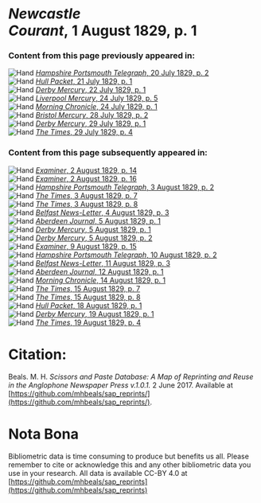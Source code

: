 # *Newcastle Courant*, 1 August 1829, p. 1  
  
### Content from this page previously appeared in:  
![Hand](http://scissorsandpaste.net/wp-content/uploads/2017/06/smallhandpointer.png) [*Hampshire Portsmouth Telegraph*, 20 July 1829, p. 2](https://mhbeals.github.io/sap_html/Hampshire-Portsmouth-Telegraph/Hampshire-Portsmouth-Telegraph-20-July-1829-p-2)  
![Hand](http://scissorsandpaste.net/wp-content/uploads/2017/06/smallhandpointer.png) [*Hull Packet*, 21 July 1829, p. 1](https://mhbeals.github.io/sap_html/Hull-Packet/Hull-Packet-21-July-1829-p-1)  
![Hand](http://scissorsandpaste.net/wp-content/uploads/2017/06/smallhandpointer.png) [*Derby Mercury*, 22 July 1829, p. 1](https://mhbeals.github.io/sap_html/Derby-Mercury/Derby-Mercury-22-July-1829-p-1)  
![Hand](http://scissorsandpaste.net/wp-content/uploads/2017/06/smallhandpointer.png) [*Liverpool Mercury*, 24 July 1829, p. 5](https://mhbeals.github.io/sap_html/Liverpool-Mercury/Liverpool-Mercury-24-July-1829-p-5)  
![Hand](http://scissorsandpaste.net/wp-content/uploads/2017/06/smallhandpointer.png) [*Morning Chronicle*, 24 July 1829, p. 1](https://mhbeals.github.io/sap_html/Morning-Chronicle/Morning-Chronicle-24-July-1829-p-1)  
![Hand](http://scissorsandpaste.net/wp-content/uploads/2017/06/smallhandpointer.png) [*Bristol Mercury*, 28 July 1829, p. 2](https://mhbeals.github.io/sap_html/Bristol-Mercury/Bristol-Mercury-28-July-1829-p-2)  
![Hand](http://scissorsandpaste.net/wp-content/uploads/2017/06/smallhandpointer.png) [*Derby Mercury*, 29 July 1829, p. 1](https://mhbeals.github.io/sap_html/Derby-Mercury/Derby-Mercury-29-July-1829-p-1)  
![Hand](http://scissorsandpaste.net/wp-content/uploads/2017/06/smallhandpointer.png) [*The Times*, 29 July 1829, p. 4](https://mhbeals.github.io/sap_html/The-Times/The-Times-29-July-1829-p-4)  
  
### Content from this page subsequently appeared in:  
![Hand](http://scissorsandpaste.net/wp-content/uploads/2017/06/smallhandpointer.png) [*Examiner*, 2 August 1829, p. 14](https://mhbeals.github.io/sap_html/Examiner/Examiner-2-August-1829-p-14)  
![Hand](http://scissorsandpaste.net/wp-content/uploads/2017/06/smallhandpointer.png) [*Examiner*, 2 August 1829, p. 16](https://mhbeals.github.io/sap_html/Examiner/Examiner-2-August-1829-p-16)  
![Hand](http://scissorsandpaste.net/wp-content/uploads/2017/06/smallhandpointer.png) [*Hampshire Portsmouth Telegraph*, 3 August 1829, p. 2](https://mhbeals.github.io/sap_html/Hampshire-Portsmouth-Telegraph/Hampshire-Portsmouth-Telegraph-3-August-1829-p-2)  
![Hand](http://scissorsandpaste.net/wp-content/uploads/2017/06/smallhandpointer.png) [*The Times*, 3 August 1829, p. 7](https://mhbeals.github.io/sap_html/The-Times/The-Times-3-August-1829-p-7)  
![Hand](http://scissorsandpaste.net/wp-content/uploads/2017/06/smallhandpointer.png) [*The Times*, 3 August 1829, p. 8](https://mhbeals.github.io/sap_html/The-Times/The-Times-3-August-1829-p-8)  
![Hand](http://scissorsandpaste.net/wp-content/uploads/2017/06/smallhandpointer.png) [*Belfast News-Letter*, 4 August 1829, p. 3](https://mhbeals.github.io/sap_html/Belfast-News-Letter/Belfast-News-Letter-4-August-1829-p-3)  
![Hand](http://scissorsandpaste.net/wp-content/uploads/2017/06/smallhandpointer.png) [*Aberdeen Journal*, 5 August 1829, p. 1](https://mhbeals.github.io/sap_html/Aberdeen-Journal/Aberdeen-Journal-5-August-1829-p-1)  
![Hand](http://scissorsandpaste.net/wp-content/uploads/2017/06/smallhandpointer.png) [*Derby Mercury*, 5 August 1829, p. 1](https://mhbeals.github.io/sap_html/Derby-Mercury/Derby-Mercury-5-August-1829-p-1)  
![Hand](http://scissorsandpaste.net/wp-content/uploads/2017/06/smallhandpointer.png) [*Derby Mercury*, 5 August 1829, p. 2](https://mhbeals.github.io/sap_html/Derby-Mercury/Derby-Mercury-5-August-1829-p-2)  
![Hand](http://scissorsandpaste.net/wp-content/uploads/2017/06/smallhandpointer.png) [*Examiner*, 9 August 1829, p. 15](https://mhbeals.github.io/sap_html/Examiner/Examiner-9-August-1829-p-15)  
![Hand](http://scissorsandpaste.net/wp-content/uploads/2017/06/smallhandpointer.png) [*Hampshire Portsmouth Telegraph*, 10 August 1829, p. 2](https://mhbeals.github.io/sap_html/Hampshire-Portsmouth-Telegraph/Hampshire-Portsmouth-Telegraph-10-August-1829-p-2)  
![Hand](http://scissorsandpaste.net/wp-content/uploads/2017/06/smallhandpointer.png) [*Belfast News-Letter*, 11 August 1829, p. 3](https://mhbeals.github.io/sap_html/Belfast-News-Letter/Belfast-News-Letter-11-August-1829-p-3)  
![Hand](http://scissorsandpaste.net/wp-content/uploads/2017/06/smallhandpointer.png) [*Aberdeen Journal*, 12 August 1829, p. 1](https://mhbeals.github.io/sap_html/Aberdeen-Journal/Aberdeen-Journal-12-August-1829-p-1)  
![Hand](http://scissorsandpaste.net/wp-content/uploads/2017/06/smallhandpointer.png) [*Morning Chronicle*, 14 August 1829, p. 1](https://mhbeals.github.io/sap_html/Morning-Chronicle/Morning-Chronicle-14-August-1829-p-1)  
![Hand](http://scissorsandpaste.net/wp-content/uploads/2017/06/smallhandpointer.png) [*The Times*, 15 August 1829, p. 7](https://mhbeals.github.io/sap_html/The-Times/The-Times-15-August-1829-p-7)  
![Hand](http://scissorsandpaste.net/wp-content/uploads/2017/06/smallhandpointer.png) [*The Times*, 15 August 1829, p. 8](https://mhbeals.github.io/sap_html/The-Times/The-Times-15-August-1829-p-8)  
![Hand](http://scissorsandpaste.net/wp-content/uploads/2017/06/smallhandpointer.png) [*Hull Packet*, 18 August 1829, p. 1](https://mhbeals.github.io/sap_html/Hull-Packet/Hull-Packet-18-August-1829-p-1)  
![Hand](http://scissorsandpaste.net/wp-content/uploads/2017/06/smallhandpointer.png) [*Derby Mercury*, 19 August 1829, p. 1](https://mhbeals.github.io/sap_html/Derby-Mercury/Derby-Mercury-19-August-1829-p-1)  
![Hand](http://scissorsandpaste.net/wp-content/uploads/2017/06/smallhandpointer.png) [*The Times*, 19 August 1829, p. 4](https://mhbeals.github.io/sap_html/The-Times/The-Times-19-August-1829-p-4)  


# Citation: 

Beals. M. H. *Scissors and Paste Database: A Map of Reprinting and Reuse in the Anglophone Newspaper Press v.1.0.1.* 2 June 2017. Available at [https://github.com/mhbeals/sap_reprints/](https://github.com/mhbeals/sap_reprints/). 

# Nota Bona

Bibliometric data is time consuming to produce but benefits us all. Please remember to cite or acknowledge this and any other bibliometric data you use in your research. All data is available CC-BY 4.0 at [https://github.com/mhbeals/sap_reprints](https://github.com/mhbeals/sap_reprints)